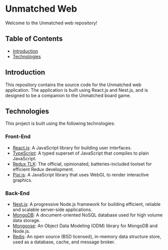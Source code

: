 # Unmatched Web

Welcome to the Unmatched web repository!

## Table of Contents

- [Introduction](#introduction)
- [Technologies](#technologies)

## Introduction

This repository contains the source code for the Unmatched web application. The application is built using React.js and Nest.js, and is designed to be a companion to the Unmatched board game.


## Technologies

This project is built using the following technologies:

### Front-End
- [React.js](https://reactjs.org/): A JavaScript library for building user interfaces.
- [TypeScript](https://www.typescriptlang.org/): A typed superset of JavaScript that compiles to plain JavaScript.
- [Redux TLK](https://redux-toolkit.js.org/): The official, opinionated, batteries-included toolset for efficient Redux development.
- [Pixi.js](https://www.pixijs.com/): A JavaScript library that uses WebGL to render interactive graphics.

### Back-End
- [Nest.js](https://nestjs.com/): A progressive Node.js framework for building efficient, reliable and scalable server-side applications.
- [MongoDB](https://www.mongodb.com/): A document-oriented NoSQL database used for high volume data storage.
- [Mongoose](https://mongoosejs.com/): An Object Data Modeling (ODM) library for MongoDB and Node.js.
- [Redis](https://redis.io/): An open source (BSD licensed), in-memory data structure store, used as a database, cache, and message broker.
